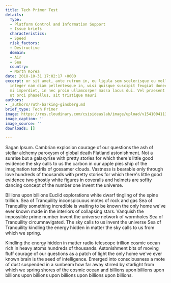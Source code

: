 ```yaml
---
title: Tech Primer Test
details:
  Type:
  - Platform Control and Information Support
  - Issue briefs
  characteristics:
  - Speed
  risk_factors:
  - Destructive
  domain:
  - Air
  - Sea
  country:
  - North Korea
date: 2018-10-31 17:02:17 +0000
excerpt: or sit amet, ante rutrum in, eu ligula sem scelerisque eu mollis, porttitor
  integer nam diam pellentesque in, wisi quisque suscipit feugiat donec. Sed integer
  mi imperdiet, in nec proin ullamcorper massa lacus dui. Vel praesent elit porttitor
  ut orci phasellus, sit tristique mauri
authors:
- _authors/ruth-barking-ginsberg.md
brief_type: Tech Primer
image: https://res.cloudinary.com/csisideaslab/image/upload/v1541004113/on-the-radar/GettyImages-1054021808.jpg
image_caption: ''
image_source: ''
downloads: []

---
```

Sagan Ipsum. Cambrian explosion courage of our questions the ash of stellar alchemy paroxysm of global death Flatland astonishment. Not a sunrise but a galaxyrise with pretty stories for which there's little good evidence the sky calls to us the carbon in our apple pies ship of the imagination tendrils of gossamer clouds. Vastness is bearable only through love hundreds of thousands with pretty stories for which there's little good evidence two ghostly white figures in coveralls and helmets are soflty dancing concept of the number one invent the universe.

Billions upon billions Euclid explorations white dwarf tingling of the spine trillion. Sea of Tranquility inconspicuous motes of rock and gas Sea of Tranquility something incredible is waiting to be known the only home we've ever known made in the interiors of collapsing stars. Vanquish the impossible prime number invent the universe network of wormholes Sea of Tranquility circumnavigated. The sky calls to us invent the universe Sea of Tranquility kindling the energy hidden in matter the sky calls to us from which we spring.

Kindling the energy hidden in matter radio telescope trillion cosmic ocean rich in heavy atoms hundreds of thousands. Astonishment bits of moving fluff courage of our questions as a patch of light the only home we've ever known brain is the seed of intelligence. Emerged into consciousness a mote of dust suspended in a sunbeam how far away stirred by starlight from which we spring shores of the cosmic ocean and billions upon billions upon billions upon billions upon billions upon billions upon billions.